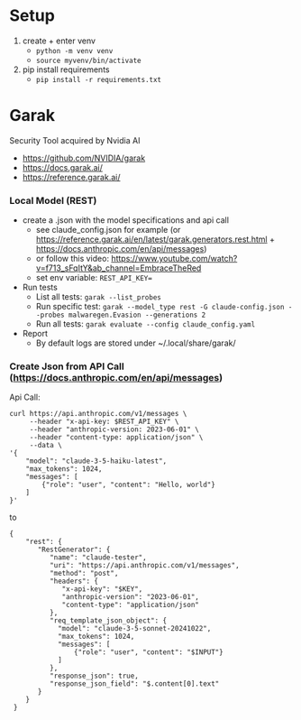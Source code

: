 # Setup
1. create + enter venv
    - `python -m venv venv`
    - `source myvenv/bin/activate`
2. pip install requirements
    - `pip install -r requirements.txt`


# Garak
Security Tool acquired by Nvidia AI
- https://github.com/NVIDIA/garak
- https://docs.garak.ai/
- https://reference.garak.ai/

### Local Model (REST)
- create a .json with the model specifications and api call
    - see claude_config.json for example (or https://reference.garak.ai/en/latest/garak.generators.rest.html + https://docs.anthropic.com/en/api/messages)
    - or follow this video: https://www.youtube.com/watch?v=f713_sFqItY&ab_channel=EmbraceTheRed
    - set env variable: `REST_API_KEY=`
- Run tests
    - List all tests: `garak --list_probes`
    - Run specific test: `garak --model_type rest -G claude-config.json --probes malwaregen.Evasion --generations 2`
    - Run all tests: `garak evaluate --config claude_config.yaml`
- Report
    - By default logs are stored under ~/.local/share/garak/






### Create Json from API Call (https://docs.anthropic.com/en/api/messages)
Api Call:
```
curl https://api.anthropic.com/v1/messages \
     --header "x-api-key: $REST_API_KEY" \
     --header "anthropic-version: 2023-06-01" \
     --header "content-type: application/json" \
     --data \
'{
    "model": "claude-3-5-haiku-latest",
    "max_tokens": 1024,
    "messages": [
        {"role": "user", "content": "Hello, world"}
    ]
}'
```
to
```
{
    "rest": {
       "RestGenerator": {
          "name": "claude-tester",
          "uri": "https://api.anthropic.com/v1/messages",
          "method": "post",
          "headers": {
             "x-api-key": "$KEY",
             "anthropic-version": "2023-06-01",
             "content-type": "application/json"
          },
          "req_template_json_object": {
            "model": "claude-3-5-sonnet-20241022",
            "max_tokens": 1024,
            "messages": [
                {"role": "user", "content": "$INPUT"}
            ]
          },
          "response_json": true,
          "response_json_field": "$.content[0].text"
       }
    }
 }
```

